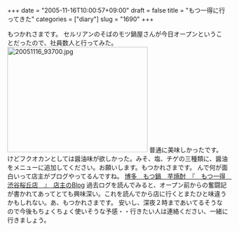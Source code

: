 +++
date = "2005-11-16T10:00:57+09:00"
draft = false
title = "もつ一得に行ってきた"
categories = ["diary"]
slug = "1690"
+++

もつかれさまです。
セルリアンのそばのモツ鍋屋さんが今日オープンということだったので、社員数人と行ってみた。
<img src="http://ieiriblog.img.jugem.cc/20051116_93700.jpg" class="pict" width="320" height="240" alt="20051116_93700.jpg" />
普通に美味しかったです。けどフクオカンとしては醤油味が欲しかった。みそ、塩、チゲの三種類に、醤油をメニューに追加してください。お願いします。もつかれさまです。
んで何が面白いって店主がブログやってるんですね。
<a href="http://blog.goo.ne.jp/kids050926" target="_blank">博多　もつ鍋　芋焼酎　『　もつ一得　渋谷桜丘店　』　店主のBlog</a>
過去ログを読んでみると、オープン前からの奮闘記が書かれてあってとても興味深い。これを読んでから店に行くとまたひと味違うかもしれない。あ、もつかれさまです。
安いし、深夜２時まであいてるそうなので今後もちょくちょく使いそうな予感・・行きたい人は連絡ください、一緒に行きましょう。
